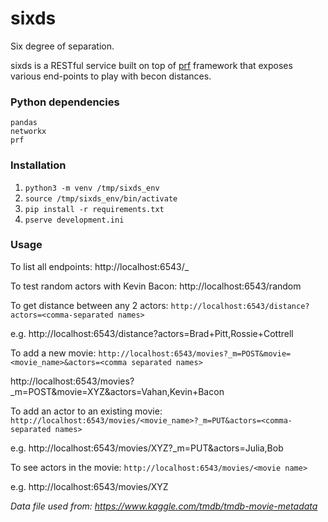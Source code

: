# sixds
Six degree of separation.

sixds is a RESTful service built on top of [prf](https://github.com/vahana/prf) framework that exposes various end-points to play with becon distances.

### Python dependencies
```
pandas
networkx
prf
```

### Installation

1. `python3 -m venv /tmp/sixds_env`
2. `source /tmp/sixds_env/bin/activate`
3. `pip install -r requirements.txt`
4. `pserve development.ini`

### Usage

To list all endpoints:
http://localhost:6543/_

To test random actors with Kevin Bacon:
http://localhost:6543/random

To get distance between any 2 actors:
`http://localhost:6543/distance?actors=<comma-separated names>`

e.g. http://localhost:6543/distance?actors=Brad+Pitt,Rossie+Cottrell

To add a new movie:
`http://localhost:6543/movies?_m=POST&movie=<movie_name>&actors=<comma separated names>`

http://localhost:6543/movies?_m=POST&movie=XYZ&actors=Vahan,Kevin+Bacon

To add an actor to an existing movie:
`http://localhost:6543/movies/<movie_name>?_m=PUT&actors=<comma-separated names>`

e.g. http://localhost:6543/movies/XYZ?_m=PUT&actors=Julia,Bob

To see actors in the movie:
`http://localhost:6543/movies/<movie name>`

e.g. http://localhost:6543/movies/XYZ

*Data file used from: https://www.kaggle.com/tmdb/tmdb-movie-metadata*
